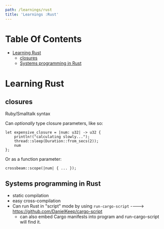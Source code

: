 ```yaml
---
path: /learnings/rust
title: 'Learnings :Rust'
---
```

# Table Of Contents

<!-- toc -->

- [Learning Rust](#learning-rust)
  * [closures](#closures)
  * [Systems programming in Rust](#systems-programming-in-rust)

<!-- tocstop -->

# Learning Rust

## closures

Ruby/Smalltalk syntax

Can *optionally* type closure parameters, like so:

	let expensive_closure = |num: u32| -> u32 {
	    println!("calculating slowly...");
	    thread::sleep(Duration::from_secs(2));
	    num
	};

Or as a function parameter:

	crossbeam::scope(|num| { ... });

## Systems programming in Rust

  * static compilation
  * easy cross-compilation
  * Can run Rust in "script" mode by using `run-cargo-script` ----> https://github.com/DanielKeep/cargo-script
     - can also embed Cargo manifests into program and run-cargo-script will find it.

